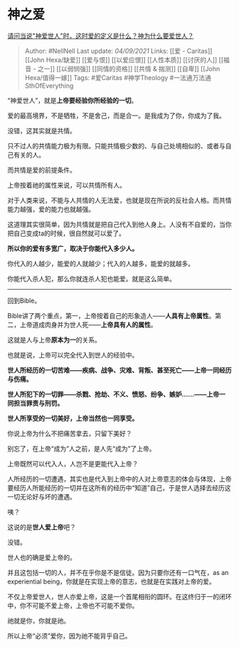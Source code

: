 # 神之爱
[请问当说"神爱世人"时，这时爱的定义是什么？神为什么要爱世人？](https://www.zhihu.com/question/372606574/answer/2102224652)

> Author: #NellNell 
Last update: *04/09/2021* 
Links: [[爱 - Caritas]] [[John Hexa/缺爱]] [[爱与恨]] [[以爱应恨]] [[人性本质]] [[讨厌的人]] [[福音 - 之一]] [[以弱悯强]] [[同情的资格]] [[共情 & 揣测]] [[自卑]] [[John Hexa/值得一嫁]]
Tags: #爱Caritas #神学Theology #一法通万法通SthOfEverything 

“神爱世人”，就是**上帝要经验你所经验的一切**。

爱的最高境界，不是牺牲，不是舍己，而是合一。是我成为了你，你成为了我。

没错，这其实就是共情。

只不过人的共情能力极为有限。只能共情极少数的、与自己处境相似的、或者与自己有关的人。

而共情是爱的前提条件。

上帝按着祂的属性来说，可以共情所有人。

对于人类来说，不能与人共情的人无法爱，也就是现在所说的反社会人格。而共情能力越强，爱的能力也就越强。

这道理其实很简单，因为共情就是把自己代入到他人身上。人没有不自爱的，当你把自己变成ta的时候，很自然就可以爱了。

**所以你的爱有多宽广，取决于你能代入多少人。**

你代入的人越少，能爱的人就越少；代入的人越多，能爱的就越多。

你能代入杀人犯，那么你就连杀人犯也能爱。就是这么简单。

---

回到Bible。

Bible讲了两个重点，第一，上帝按着自己的形象造人——**人具有上帝属性**。第二，上帝道成肉身并为世人死——**上帝具有人的属性**。

这就是人与上帝**原本为一**的关系。

也就是说，上帝可以完全代入到世人的经验中。

**世人所经历的一切苦难——疾病、战争、灾难、背叛、甚至死亡——上帝一同经历与伤痛。**

**世人所犯下的一切罪——杀戮、抢劫、不义、愤怒、纷争、嫉妒……——上帝一同担当罪责与刑罚。**

**世人所享受的一切美好，上帝当然也一同享受。**

你说上帝为什么不把痛苦拿去，只留下美好？

别忘了，在上帝“成为”人之前，是人先“成为”了上帝。

上帝既然可以代入人，人岂不是更能代入上帝？

人所经历的一切遭遇，其实也是代入到上帝中的人对上帝意志的体会与体现，上帝要经历人所能经历的一切并在这所有的经历中“知道”自己，于是世人选择去经历这一切无论好与坏的遭遇。

  

咦？

这说的是**世人爱上帝**吧？

没错。

世人也的确是爱上帝的。

并且这包括一切的人，并不在乎你是不是信徒。因为只要你还有一口气在，as an experiential being，你就是在实现上帝的意志，也就是在实践对上帝的爱。

不仅上帝爱世人，世人亦爱上帝，这是一个首尾相衔的圆环。在这终归于一的闭环中，你不可能不爱上帝，上帝也不可能不爱你。

祂就是你，你就是祂。

所以上帝“必须”爱你，因为祂不能背乎自己。